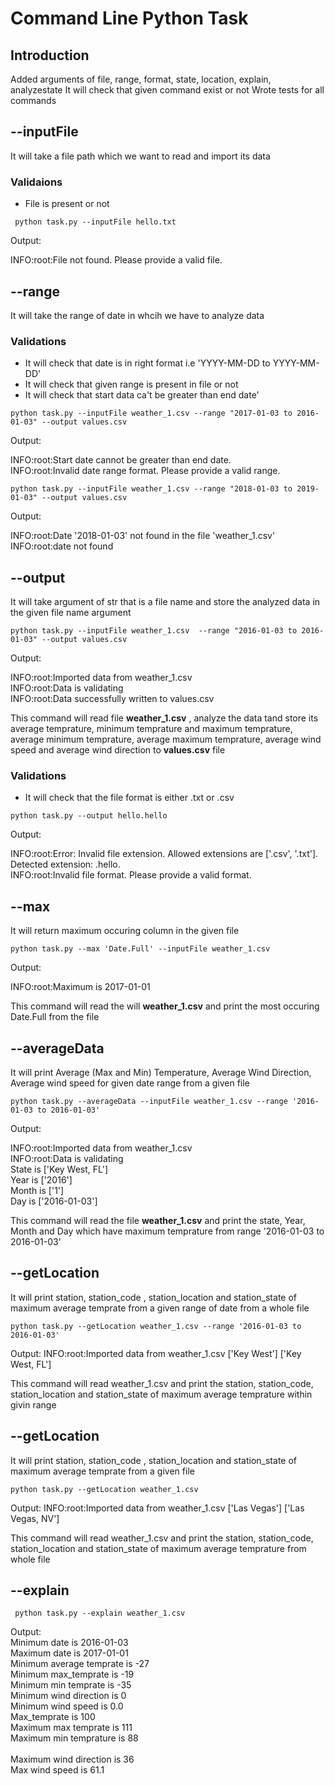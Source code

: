 # Command Line Python Task

## Introduction

Added arguments of file, range, format, state, location, explain, analyzestate
It will check that given command exist or not
Wrote tests for all commands

## --inputFile
It will take a file path which we want to read and import its data


### Validaions
- File is present or not

```
 python task.py --inputFile hello.txt
```
Output:

  INFO:root:File not found. Please provide a valid file.

## --range
It will take the range of date in whcih we have to analyze data

### Validations
- It will check that date is in right format i.e 'YYYY-MM-DD to YYYY-MM-DD'
- It will check that given range is present in file or not
- It will check that start data ca't be greater than end date'

```
python task.py --inputFile weather_1.csv --range "2017-01-03 to 2016-01-03" --output values.csv
```

Output:

INFO:root:Start date cannot be greater than end date.<br>
INFO:root:Invalid date range format. Please provide a valid range.

```
python task.py --inputFile weather_1.csv --range "2018-01-03 to 2019-01-03" --output values.csv
```

Output:

INFO:root:Date '2018-01-03' not found in the file 'weather_1.csv'<br>
INFO:root:date not found

## --output
 It will take argument of str that is a file name and store the analyzed data in the given file name argument

```
python task.py --inputFile weather_1.csv  --range "2016-01-03 to 2016-01-03" --output values.csv
```

Output:

  INFO:root:Imported data from weather_1.csv
<br>
  INFO:root:Data is validating
<br>
  INFO:root:Data successfully written to values.csv

 This command will read file __weather_1.csv__ , analyze the data tand store its average temprature, minimum temprature and maximum temprature, average minimum temprature, average maximum temprature, average wind speed and average wind direction to __values.csv__ file

### Validations
- It will check that the file format is either .txt or .csv

```
python task.py --output hello.hello
```

Output:

  INFO:root:Error: Invalid file extension. Allowed extensions are ['.csv', '.txt']. Detected extension: .hello.
<br>
  INFO:root:Invalid file format. Please provide a valid format.

## --max
 It will return maximum occuring column in the given file

```
python task.py --max 'Date.Full' --inputFile weather_1.csv  
```
Output:

INFO:root:Maximum is 2017-01-01

 This command will read the will __weather_1.csv__ and print the most occuring Date.Full from the file

## --averageData
 It will print Average (Max and Min) Temperature, Average Wind Direction, Average wind speed for given date range from a given file

```
python task.py --averageData --inputFile weather_1.csv --range '2016-01-03 to 2016-01-03' 
```
Output:

 INFO:root:Imported data from weather_1.csv
<br>
 INFO:root:Data is validating
<br>
 State is ['Key West, FL']
<br>
 Year is ['2016']
<br>
 Month is ['1']
<br>
 Day is ['2016-01-03']

 This command will read the file __weather_1.csv__ and print the state, Year, Month and Day which have maximum temprature from range '2016-01-03 to 2016-01-03'

## --getLocation
 It will print station, station_code , station_location and station_state of maximum average temprate from a given range of date  from a whole file

```
python task.py --getLocation weather_1.csv --range '2016-01-03 to 2016-01-03'
```
Output:
 INFO:root:Imported data from weather_1.csv
 ['Key West'] ['Key West, FL']

 This command will read weather_1.csv and print the station, station_code, station_location and station_state of maximum average temprature within givin range

## --getLocation
 It will print station, station_code , station_location and station_state of maximum average temprate from a given file

```
python task.py --getLocation weather_1.csv
```

Output:
 INFO:root:Imported data from weather_1.csv
 ['Las Vegas'] ['Las Vegas, NV']

 This command will read weather_1.csv and print the station, station_code, station_location and station_state of maximum average temprature from whole file

 ## --explain

 ```
  python task.py --explain weather_1.csv
 ```

 Output:
<br>
Minimum date is 2016-01-03
<br>
Maximum date is 2017-01-01
<br>
Minimum average temprate is -27
<br>
Minimum max_temprate is -19
<br>
Minimum min temprate is -35
<br>
Minimum wind direction is 0
<br>
Minimum wind speed is 0.0
<br>
Max_temprate is 100
<br>
Maximum max temprate is 111
<br>
Maximum min temprature is 88\
<br>
Maximum wind direction is 36
<br>
Max wind speed is 61.1